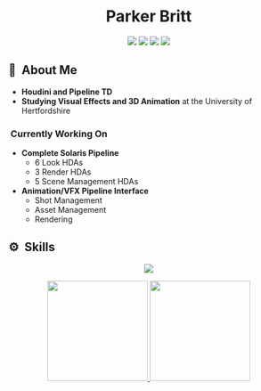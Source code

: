 <h1 align="center">Parker Britt</h1>

<p>
<div align="center">
  <img src="https://img.shields.io/badge/-Houdini-FF4713?style=for-the-badge&logo=houdini&logoColor=FF4713&labelColor=282828">
  <img src="https://img.shields.io/badge/-Python-3776AB?style=for-the-badge&logo=python&logoColor=3776AB&labelColor=282828">
  <img src="https://img.shields.io/badge/-Rocky-10B981?style=for-the-badge&logo=rockylinux&logoColor=10B981&labelColor=282828">
  <img src="https://img.shields.io/badge/-Arch-1793D1?style=for-the-badge&logo=archlinux&logoColor=1793D1&labelColor=282828">

</div>
</p>

## 🎥 &nbsp;About Me

* **Houdini and Pipeline TD**
* **Studying Visual Effects and 3D Animation** at the University of Hertfordshire

### &nbsp;Currently Working On
* **Complete Solaris Pipeline**
  * 6 Look HDAs
  * 3 Render HDAs
  * 5 Scene Management HDAs  
* **Animation/VFX Pipeline Interface**
  * Shot Management
  * Asset Management
  * Rendering

## ⚙️ &nbsp;Skills
<p align="center">
  <a href="https://skillicons.dev">
    <img src="https://skillicons.dev/icons?i=python,linux,java,lua,bash,vim,git,docker,github,md&perline=14" />
  </a>
</p>
<p align="center">
<a href="https://github.com/ParkerBritt">
  <img height="180em" src="https://github-readme-stats.vercel.app/api/top-langs/?username=ParkerBritt&theme=tokyonight&show_icons=true&hide_border=true&layout=compact"/>
  <img height="180em" src="https://github-readme-streak-stats.herokuapp.com/?user=ParkerBritt&theme=tokyonight&hide_border=true"/>
</a>
</p>
